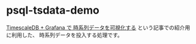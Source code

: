 # psql-tsdata-demo

[TimescaleDB + Grafana で 時系列データを可視化する](https://nozomi1773.hatenablog.com/entry/2019/04/16/010519) という記事での紹介用に利用した、 時系列データを投入する処理です。

